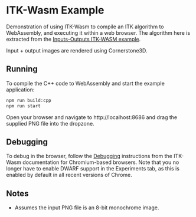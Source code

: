 # ITK-Wasm Example

Demonstration of using ITK-Wasm to compile an ITK algorithm to WebAssembly, and executing it within a web browser. The algorithm here is extracted from the [Inputs-Outputs ITK-WASM example](https://wasm.itk.org/en/latest/cxx/tutorial/inputs_outputs.html).

Input + output images are rendered using Cornerstone3D.

## Running

To compile the C++ code to WebAssembly and start the example application:

```bash
npm run build:cpp
npm run start     
```

Open your browser and navigate to http://localhost:8686 and drag the supplied PNG file into the dropzone.

## Debugging

To debug in the browser, follow the [Debugging](https://wasm.itk.org/en/latest/cxx/tutorial/debugging.html) instructions from the ITK-Wasm documentation for Chromium-based browsers. Note that you no longer have to enable DWARF support in the Experiments tab, as this is enabled by default in all recent versions of Chrome.

## Notes

- Assumes the input PNG file is an 8-bit monochrome image.
